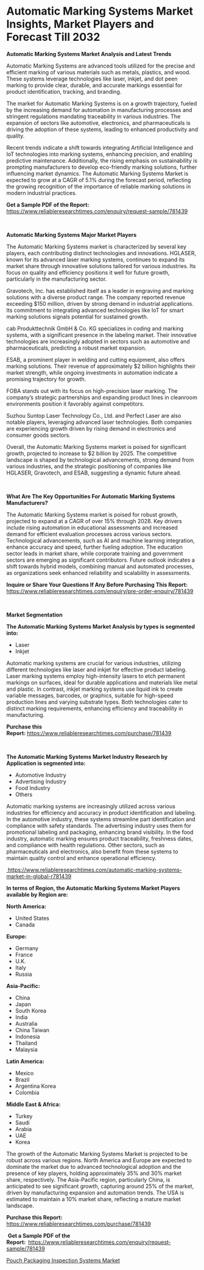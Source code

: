 <p><h1>Automatic Marking Systems Market Insights, Market Players and Forecast Till 2032</h1></p><p><strong>Automatic Marking Systems Market Analysis and Latest Trends</strong></p>
<p><p>Automatic Marking Systems are advanced tools utilized for the precise and efficient marking of various materials such as metals, plastics, and wood. These systems leverage technologies like laser, inkjet, and dot peen marking to provide clear, durable, and accurate markings essential for product identification, tracking, and branding. </p><p>The market for Automatic Marking Systems is on a growth trajectory, fueled by the increasing demand for automation in manufacturing processes and stringent regulations mandating traceability in various industries. The expansion of sectors like automotive, electronics, and pharmaceuticals is driving the adoption of these systems, leading to enhanced productivity and quality.</p><p>Recent trends indicate a shift towards integrating Artificial Intelligence and IoT technologies into marking systems, enhancing precision, and enabling predictive maintenance. Additionally, the rising emphasis on sustainability is prompting manufacturers to develop eco-friendly marking solutions, further influencing market dynamics. The Automatic Marking Systems Market is expected to grow at a CAGR of 5.1% during the forecast period, reflecting the growing recognition of the importance of reliable marking solutions in modern industrial practices.</p></p>
<p><strong>Get a Sample PDF of the Report:&nbsp;</strong> <a href="https://www.reliableresearchtimes.com/enquiry/request-sample/781439?utm_campaign=2237&utm_medium=2&utm_source=Github&utm_content=ia&utm_term=26032025&utm_id=automatic-marking-systems">https://www.reliableresearchtimes.com/enquiry/request-sample/781439</a></p>
<p>&nbsp;</p>
<p><strong>Automatic Marking Systems Major Market Players</strong></p>
<p><p>The Automatic Marking Systems market is characterized by several key players, each contributing distinct technologies and innovations. HGLASER, known for its advanced laser marking systems, continues to expand its market share through innovative solutions tailored for various industries. Its focus on quality and efficiency positions it well for future growth, particularly in the manufacturing sector.</p><p>Gravotech, Inc. has established itself as a leader in engraving and marking solutions with a diverse product range. The company reported revenue exceeding $150 million, driven by strong demand in industrial applications. Its commitment to integrating advanced technologies like IoT for smart marking solutions signals potential for sustained growth.</p><p>cab Produkttechnik GmbH & Co. KG specializes in coding and marking systems, with a significant presence in the labeling market. Their innovative technologies are increasingly adopted in sectors such as automotive and pharmaceuticals, predicting a robust market expansion.</p><p>ESAB, a prominent player in welding and cutting equipment, also offers marking solutions. Their revenue of approximately $2 billion highlights their market strength, while ongoing investments in automation indicate a promising trajectory for growth.</p><p>FOBA stands out with its focus on high-precision laser marking. The company’s strategic partnerships and expanding product lines in cleanroom environments position it favorably against competitors.</p><p>Suzhou Suntop Laser Technology Co., Ltd. and Perfect Laser are also notable players, leveraging advanced laser technologies. Both companies are experiencing growth driven by rising demand in electronics and consumer goods sectors.</p><p>Overall, the Automatic Marking Systems market is poised for significant growth, projected to increase to $2 billion by 2025. The competitive landscape is shaped by technological advancements, strong demand from various industries, and the strategic positioning of companies like HGLASER, Gravotech, and ESAB, suggesting a dynamic future ahead.</p></p>
<p>&nbsp;</p>
<p><strong>What Are The Key Opportunities For Automatic Marking Systems Manufacturers?</strong></p>
<p><p>The Automatic Marking Systems market is poised for robust growth, projected to expand at a CAGR of over 15% through 2028. Key drivers include rising automation in educational assessments and increased demand for efficient evaluation processes across various sectors. Technological advancements, such as AI and machine learning integration, enhance accuracy and speed, further fueling adoption. The education sector leads in market share, while corporate training and government sectors are emerging as significant contributors. Future outlook indicates a shift towards hybrid models, combining manual and automated processes, as organizations seek enhanced reliability and scalability in assessments.</p></p>
<p><strong>Inquire or Share Your Questions If Any Before Purchasing This Report:</strong> <a href="https://www.reliableresearchtimes.com/enquiry/pre-order-enquiry/781439?utm_campaign=2237&utm_medium=2&utm_source=Github&utm_content=ia&utm_term=26032025&utm_id=automatic-marking-systems">https://www.reliableresearchtimes.com/enquiry/pre-order-enquiry/781439</a></p>
<p>&nbsp;</p>
<p><strong>Market Segmentation</strong></p>
<p><strong>The Automatic Marking Systems Market Analysis by types is segmented into:</strong></p>
<p><ul><li>Laser</li><li>Inkjet</li></ul></p>
<p><p>Automatic marking systems are crucial for various industries, utilizing different technologies like laser and inkjet for effective product labeling. Laser marking systems employ high-intensity lasers to etch permanent markings on surfaces, ideal for durable applications and materials like metal and plastic. In contrast, inkjet marking systems use liquid ink to create variable messages, barcodes, or graphics, suitable for high-speed production lines and varying substrate types. Both technologies cater to distinct marking requirements, enhancing efficiency and traceability in manufacturing.</p></p>
<p><strong>Purchase this Report:&nbsp;</strong><a href="https://www.reliableresearchtimes.com/purchase/781439?utm_campaign=2237&utm_medium=2&utm_source=Github&utm_content=ia&utm_term=26032025&utm_id=automatic-marking-systems">https://www.reliableresearchtimes.com/purchase/781439</a></p>
<p>&nbsp;</p>
<p><strong>The Automatic Marking Systems Market Industry Research by Application is segmented into:</strong></p>
<p><ul><li>Automotive Industry</li><li>Advertising Industry</li><li>Food Industry</li><li>Others</li></ul></p>
<p><p>Automatic marking systems are increasingly utilized across various industries for efficiency and accuracy in product identification and labeling. In the automotive industry, these systems streamline part identification and compliance with safety standards. The advertising industry uses them for promotional labeling and packaging, enhancing brand visibility. In the food industry, automatic marking ensures product traceability, freshness dates, and compliance with health regulations. Other sectors, such as pharmaceuticals and electronics, also benefit from these systems to maintain quality control and enhance operational efficiency.</p></p>
<p><a href="https://www.reliableresearchtimes.com/automatic-marking-systems-market-in-global-r781439?utm_campaign=2237&utm_medium=2&utm_source=Github&utm_content=ia&utm_term=26032025&utm_id=automatic-marking-systems">&nbsp;https://www.reliableresearchtimes.com/automatic-marking-systems-market-in-global-r781439</a></p>
<p><strong>In terms of Region, the Automatic Marking Systems Market Players available by Region are:</strong></p>
<p>
    <p> <strong> North America: </strong>
        <ul>
            <li>United States</li>
            <li>Canada</li>
        </ul>
        </p> 
    <p> <strong> Europe: </strong>
        <ul>
            <li>Germany</li>
            <li>France</li>
            <li>U.K.</li>
            <li>Italy</li>
            <li>Russia</li>
        </ul>
        </p> 
    <p> <strong> Asia-Pacific: </strong>
        <ul>
            <li>China</li>
            <li>Japan</li>
            <li>South Korea</li>
            <li>India</li>
            <li>Australia</li>
            <li>China Taiwan</li>
            <li>Indonesia</li>
            <li>Thailand</li>
            <li>Malaysia</li>
        </ul>
        </p> 
    <p> <strong> Latin America: </strong>
        <ul>
            <li>Mexico</li>
            <li>Brazil</li>
            <li>Argentina Korea</li>
            <li>Colombia</li>
        </ul>
        </p> 
    <p> <strong> Middle East & Africa: </strong>
        <ul>
            <li>Turkey</li>
            <li>Saudi</li>
            <li>Arabia</li>
            <li>UAE</li>
            <li>Korea</li>
        </ul>
    </p>
    </p>
<p><p>The growth of the Automatic Marking Systems Market is projected to be robust across various regions. North America and Europe are expected to dominate the market due to advanced technological adoption and the presence of key players, holding approximately 35% and 30% market share, respectively. The Asia-Pacific region, particularly China, is anticipated to see significant growth, capturing around 25% of the market, driven by manufacturing expansion and automation trends. The USA is estimated to maintain a 10% market share, reflecting a mature market landscape.</p></p>
<p><strong>Purchase this Report: </strong><a href="https://www.reliableresearchtimes.com/purchase/781439?utm_campaign=2237&utm_medium=2&utm_source=Github&utm_content=ia&utm_term=26032025&utm_id=automatic-marking-systems">https://www.reliableresearchtimes.com/purchase/781439</a></p>
<p>&nbsp;<strong>Get a Sample PDF of the Report:&nbsp;&nbsp;</strong><a href="https://www.reliableresearchtimes.com/enquiry/request-sample/781439?utm_campaign=2237&utm_medium=2&utm_source=Github&utm_content=ia&utm_term=26032025&utm_id=automatic-marking-systems">https://www.reliableresearchtimes.com/enquiry/request-sample/781439</a></p>
<p><strong></strong></p>
<p><p><a href="https://github.com/mcfred89/Market-Research-Report-List-1/blob/main/pouch-packaging-inspection-systems-market.md?utm_campaign=2237&utm_medium=2&utm_source=Github&utm_content=ia&utm_term=26032025&utm_id=automatic-marking-systems">Pouch Packaging Inspection Systems Market</a></p></p>